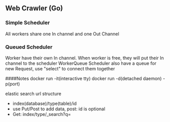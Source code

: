 ## Web Crawler (Go)

### Simple Scheduler
All workers share one In channel and one Out Channel
### Queued Scheduler
Worker have their own In channel. When worker is free, they will put their In channel to the scheduler WorkerQueue
Scheduler also have a queue for new Request, use "select" to connect them together

####Notes
docker run -it(interactive tty)
docker run -d(detached daemon) -p(port)

elastic search url structure
* index(database)/type(table)/id
* use Put/Post to add data, post: id is optional
* Get: index/type/_search?q=  